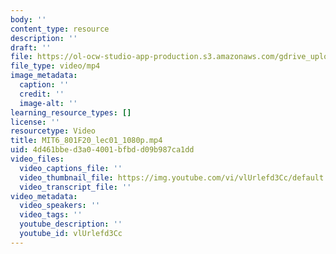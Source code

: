 ```yaml
---
body: ''
content_type: resource
description: ''
draft: ''
file: https://ol-ocw-studio-app-production.s3.amazonaws.com/gdrive_uploads/6-801-machine-vision-fall-2020/1ZzfQBRrgCTc7pinJmJ8FNu-p3zUjuNhG/mit6_801f20_lec01_1080p.mp4
file_type: video/mp4
image_metadata:
  caption: ''
  credit: ''
  image-alt: ''
learning_resource_types: []
license: ''
resourcetype: Video
title: MIT6_801F20_lec01_1080p.mp4
uid: 4d461bbe-d3a0-4001-bfbd-d09b987ca1dd
video_files:
  video_captions_file: ''
  video_thumbnail_file: https://img.youtube.com/vi/vlUrlefd3Cc/default.jpg
  video_transcript_file: ''
video_metadata:
  video_speakers: ''
  video_tags: ''
  youtube_description: ''
  youtube_id: vlUrlefd3Cc
---
```


